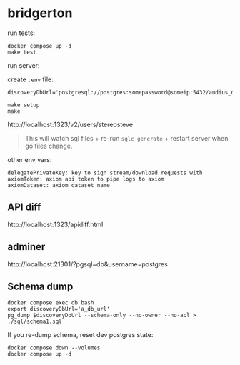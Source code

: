 # bridgerton

run tests:

```
docker compose up -d
make test
```

run server:

create `.env` file:

```
discoveryDbUrl='postgresql://postgres:somepassword@someip:5432/audius_discovery'
```

```
make setup
make
```

http://localhost:1323/v2/users/stereosteve

> This will watch sql files + re-run `sqlc generate` + restart server when go files change.

other env vars:
```
delegatePrivateKey: key to sign stream/download requests with
axiomToken: axiom api token to pipe logs to axiom
axiomDataset: axiom dataset name
```

## API diff

http://localhost:1323/apidiff.html

## adminer

http://localhost:21301/?pgsql=db&username=postgres

## Schema dump

```
docker compose exec db bash
export discoveryDbUrl='a_db_url'
pg_dump $discoveryDbUrl --schema-only --no-owner --no-acl > ./sql/schema1.sql
```

If you re-dump schema, reset dev postgres state:

```
docker compose down --volumes
docker compose up -d
```
